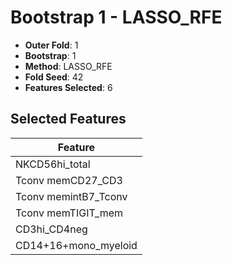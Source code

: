 # Bootstrap 1 - LASSO_RFE

- **Outer Fold**: 1
- **Bootstrap**: 1
- **Method**: LASSO_RFE
- **Fold Seed**: 42
- **Features Selected**: 6

## Selected Features

| Feature |
|---------|
| NKCD56hi_total |
| Tconv memCD27_CD3 |
| Tconv memintB7_Tconv |
| Tconv memTIGIT_mem |
| CD3hi_CD4neg |
| CD14+16+mono_myeloid |
